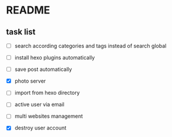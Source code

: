 # README

## task list

- [ ] search according categories and tags instead of search global
- [ ] install hexo plugins automatically
- [ ] save post automatically
- [x] photo server
- [ ] import from hexo directory
- [ ] active user via email 
- [ ] multi websites management
- [x] destroy user account
 